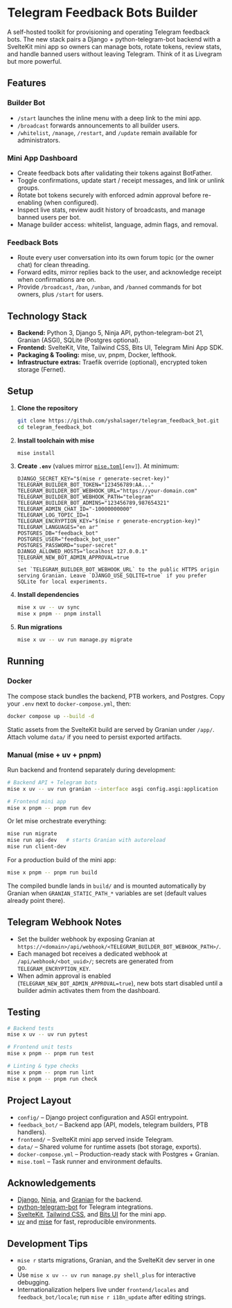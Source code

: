 # Telegram Feedback Bots Builder

A self-hosted toolkit for provisioning and operating Telegram feedback bots. The new stack pairs a Django + python-telegram-bot backend with a SvelteKit mini app so owners can manage bots, rotate tokens, review stats, and handle banned users without leaving Telegram. Think of it as Livegram but more powerful.

## Features

### Builder Bot
- `/start` launches the inline menu with a deep link to the mini app.
- `/broadcast` forwards announcements to all builder users.
- `/whitelist`, `/manage`, `/restart`, and `/update` remain available for administrators.

### Mini App Dashboard
- Create feedback bots after validating their tokens against BotFather.
- Toggle confirmations, update start / receipt messages, and link or unlink groups.
- Rotate bot tokens securely with enforced admin approval before re-enabling (when configured).
- Inspect live stats, review audit history of broadcasts, and manage banned users per bot.
- Manage builder access: whitelist, language, admin flags, and removal.

### Feedback Bots
- Route every user conversation into its own forum topic (or the owner chat) for clean threading.
- Forward edits, mirror replies back to the user, and acknowledge receipt when confirmations are on.
- Provide `/broadcast`, `/ban`, `/unban`, and `/banned` commands for bot owners, plus `/start` for users.

## Technology Stack

- **Backend:** Python 3, Django 5, Ninja API, python-telegram-bot 21, Granian (ASGI), SQLite (Postgres optional).
- **Frontend:** SvelteKit, Vite, Tailwind CSS, Bits UI, Telegram Mini App SDK.
- **Packaging & Tooling:** mise, uv, pnpm, Docker, lefthook.
- **Infrastructure extras:** Traefik override (optional), encrypted token storage (Fernet).

## Setup

1. **Clone the repository**
   ```bash
   git clone https://github.com/yshalsager/telegram_feedback_bot.git
   cd telegram_feedback_bot
   ```

2. **Install toolchain with mise**
   ```bash
   mise install
   ```

3. **Create `.env`** (values mirror [`mise.toml`](mise.toml)`[env]`). At minimum:
   ```dotenv
   DJANGO_SECRET_KEY="$(mise r generate-secret-key)"
   TELEGRAM_BUILDER_BOT_TOKEN="123456789:AA..."
   TELEGRAM_BUILDER_BOT_WEBHOOK_URL="https://your-domain.com"
   TELEGRAM_BUILDER_BOT_WEBHOOK_PATH="telegram"
   TELEGRAM_BUILDER_BOT_ADMINS="123456789,987654321"
   TELEGRAM_ADMIN_CHAT_ID="-10000000000"
   TELEGRAM_LOG_TOPIC_ID=1
   TELEGRAM_ENCRYPTION_KEY="$(mise r generate-encryption-key)"
   TELEGRAM_LANGUAGES="en ar"
   POSTGRES_DB="feedback_bot"
   POSTGRES_USER="feedback_bot_user"
   POSTGRES_PASSWORD="super-secret"
   DJANGO_ALLOWED_HOSTS="localhost 127.0.0.1"
   TELEGRAM_NEW_BOT_ADMIN_APPROVAL=true
   ``
   Set `TELEGRAM_BUILDER_BOT_WEBHOOK_URL` to the public HTTPS origin serving Granian. Leave `DJANGO_USE_SQLITE=true` if you prefer SQLite for local experiments.

4. **Install dependencies**
   ```bash
   mise x uv -- uv sync
   mise x pnpm -- pnpm install
   ```

5. **Run migrations**
   ```bash
   mise x uv -- uv run manage.py migrate
   ```

## Running

### Docker

The compose stack bundles the backend, PTB workers, and Postgres. Copy your `.env` next to `docker-compose.yml`, then:

```bash
docker compose up --build -d
```

Static assets from the SvelteKit build are served by Granian under `/app/`. Attach volume `data/` if you need to persist exported artifacts.

### Manual (mise + uv + pnpm)

Run backend and frontend separately during development:

```bash
# Backend API + Telegram bots
mise x uv -- uv run granian --interface asgi config.asgi:application

# Frontend mini app
mise x pnpm -- pnpm run dev
```

Or let mise orchestrate everything:

```bash
mise run migrate
mise run api-dev   # starts Granian with autoreload
mise run client-dev
```

For a production build of the mini app:

```bash
mise x pnpm -- pnpm run build
```

The compiled bundle lands in `build/` and is mounted automatically by Granian when `GRANIAN_STATIC_PATH_*` variables are set (default values already point there).

## Telegram Webhook Notes

- Set the builder webhook by exposing Granian at `https://<domain>/api/webhook/<TELEGRAM_BUILDER_BOT_WEBHOOK_PATH>/`.
- Each managed bot receives a dedicated webhook at `/api/webhook/<bot_uuid>/`; secrets are generated from `TELEGRAM_ENCRYPTION_KEY`.
- When admin approval is enabled (`TELEGRAM_NEW_BOT_ADMIN_APPROVAL=true`), new bots start disabled until a builder admin activates them from the dashboard.

## Testing

```bash
# Backend tests
mise x uv -- uv run pytest

# Frontend unit tests
mise x pnpm -- pnpm run test

# Linting & type checks
mise x pnpm -- pnpm run lint
mise x pnpm -- pnpm run check
```

## Project Layout

- `config/` – Django project configuration and ASGI entrypoint.
- `feedback_bot/` – Backend app (API, models, telegram builders, PTB handlers).
- `frontend/` – SvelteKit mini app served inside Telegram.
- `data/` – Shared volume for runtime assets (bot storage, exports).
- `docker-compose.yml` – Production-ready stack with Postgres + Granian.
- `mise.toml` – Task runner and environment defaults.

## Acknowledgements

- [Django](https://www.djangoproject.com/), [Ninja](https://django-ninja.dev/), and [Granian](https://github.com/emmett-framework/granian) for the backend.
- [python-telegram-bot](https://github.com/python-telegram-bot/python-telegram-bot) for Telegram integrations.
- [SvelteKit](https://kit.svelte.dev/), [Tailwind CSS](https://tailwindcss.com/), and [Bits UI](https://www.bits-ui.com/) for the mini app.
- [uv](https://github.com/astral-sh/uv) and [mise](https://mise.jdx.dev/) for fast, reproducible environments.

## Development Tips

- `mise r` starts migrations, Granian, and the SvelteKit dev server in one go.
- Use `mise x uv -- uv run manage.py shell_plus` for interactive debugging.
- Internationalization helpers live under `frontend/locales` and `feedback_bot/locale`; run `mise r i18n_update` after editing strings.
